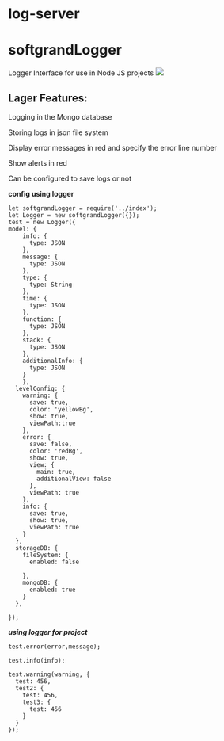 # log-server
# softgrandLogger
Logger Interface for use in Node JS projects
<img src="http://uupload.ir/files/bkv5_softgrand.png"></img>

## Lager Features:
Logging in the Mongo database

Storing logs in json file system

Display error messages in red and specify the error line number

Show alerts in red

Can be configured to save logs or not

**config using logger**
```
let softgrandLogger = require('../index');
let Logger = new softgrandLogger({});
test = new Logger({
model: {
    info: {
      type: JSON
    },
    message: {
      type: JSON
    },
    type: {
      type: String
    },
    time: {
      type: JSON
    },
    function: {
      type: JSON
    },
    stack: {
      type: JSON
    },
    additionalInfo: {
      type: JSON
    }
    },
  levelConfig: {
    warning: {
      save: true,
      color: 'yellowBg',
      show: true,
      viewPath:true
    },
    error: {
      save: false,
      color: 'redBg',
      show: true,
      view: {
        main: true,
        additionalView: false
      },
      viewPath: true
    },
    info: {
      save: true,
      show: true,
      viewPath: true
    }
  },
  storageDB: {
    fileSystem: {
      enabled: false

    },
    mongoDB: {
      enabled: true
    }
  },
  
});
```

***using logger for project***
```
test.error(error,message); 

test.info(info);

test.warning(warning, {
  test: 456,
  test2: {
    test: 456,
    test3: {
      test: 456
    }
  }
});